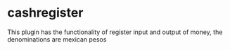 # cashregister
This plugin has the functionality of register input and output of money, the denominations are mexican pesos
